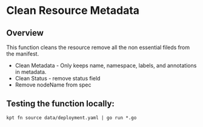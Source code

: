 
# Clean Resource Metadata

## Overview

This function cleans the resource remove all the non essential fileds from the manifest.
- Clean Metadata - Only keeps name, namespace, labels, and annotations in metadata.
- Clean Status - remove status field
- Remove nodeName from spec 

## Testing the function locally:

```
kpt fn source data/deployment.yaml | go run *.go
```
